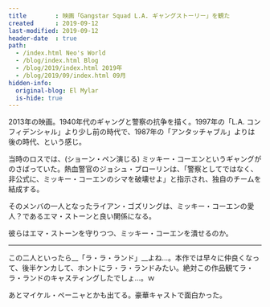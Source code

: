 ```yaml
---
title        : 映画「Gangstar Squad L.A. ギャングストーリー」を観た
created      : 2019-09-12
last-modified: 2019-09-12
header-date  : true
path:
  - /index.html Neo's World
  - /blog/index.html Blog
  - /blog/2019/index.html 2019年
  - /blog/2019/09/index.html 09月
hidden-info:
  original-blog: El Mylar
  is-hide: true
---
```


2013年の映画。1940年代のギャングと警察の抗争を描く。1997年の「L.A. コンフィデンシャル」より少し前の時代で、1987年の「アンタッチャブル」よりは後の時代、という感じ。

当時のロスでは、(ショーン・ペン演じる) ミッキー・コーエンというギャングがのさばっていた。熱血警官のジョシュ・ブローリンは、「警察としてではなく、非公式に、ミッキー・コーエンのシマを破壊せよ」と指示され、独自のチームを結成する。

そのメンバの一人となったライアン・ゴズリングは、ミッキー・コーエンの愛人？であるエマ・ストーンと良い関係になる。

彼らはエマ・ストーンを守りつつ、ミッキー・コーエンを潰せるのか。

---

この二人といったら__「ラ・ラ・ランド」__よね…。本作では早々に仲良くなって、後半ケンカして、ホントにラ・ラ・ランドみたい。絶対この作品観てラ・ラ・ランドのキャスティングしたでしょ…。ｗ

あとマイケル・ペーニャとかも出てる。豪華キャストで面白かった。
